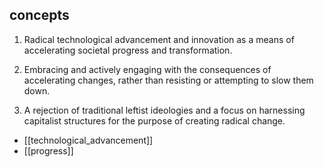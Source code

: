 ## concepts
1. Radical technological advancement and innovation as a means of accelerating societal progress and transformation.

2. Embracing and actively engaging with the consequences of accelerating changes, rather than resisting or attempting to slow them down.

3. A rejection of traditional leftist ideologies and a focus on harnessing capitalist structures for the purpose of creating radical change.


- [[technological_advancement]]
- [[progress]]